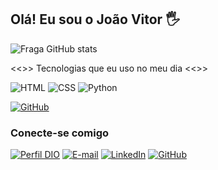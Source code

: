 ## Olá! Eu sou o João Vitor 🖐️


![Fraga GitHub stats](https://github-readme-stats.vercel.app/api?username=JVitorDkx&show_icons=true&theme=dracula&count_private=true)

<<>> Tecnologias que eu uso no meu dia <<>>

  ![HTML](https://img.shields.io/badge/HTML-000?style=for-the-badge&logo=html5&logoColor=30A3DC)
  ![CSS](https://img.shields.io/badge/CSS3-000?style=for-the-badge&logo=css3&logoColor=E94D5F)
  ![Python](https://img.shields.io/badge/python-3670A0?style=for-the-badge&logo=python&logoColor=ffdd54)

  [![GitHub](https://img.shields.io/badge/GitHub-000?style=for-the-badge&logo=github&logoColor=30A3DC)](https://docs.github.com/)


### Conecte-se comigo

[![Perfil DIO](https://img.shields.io/badge/-Meu%20Perfil%20na%20DIO-30A3DC?style=for-the-badge)](https://www.dio.me/users/jvcsouza789)
[![E-mail](https://img.shields.io/badge/-Email-000?style=for-the-badge&logo=microsoft-outlook&logoColor=007BFF)](mailto:JVCSouza789@gmail.com)
[![LinkedIn](https://img.shields.io/badge/LinkedIn-0077B5?style=for-the-badge&logo=linkedin&logoColor=white)](https://www.linkedin.com/in/jo%C3%A3o-vitor-c%C3%A9sar-d-3192081b1/)
[![GitHub](https://img.shields.io/badge/GitHub-100000?style=for-the-badge&logo=github&logoColor=white)](https://github.com/JVitorDkx)

